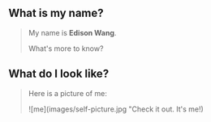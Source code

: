 
## What is my name?

> My name is **Edison Wang**.
>
> What's more to know?

## What do I look like?

> Here is a picture of me:
>
> ![me](images/self-picture.jpg "Check it out. It's me!)

